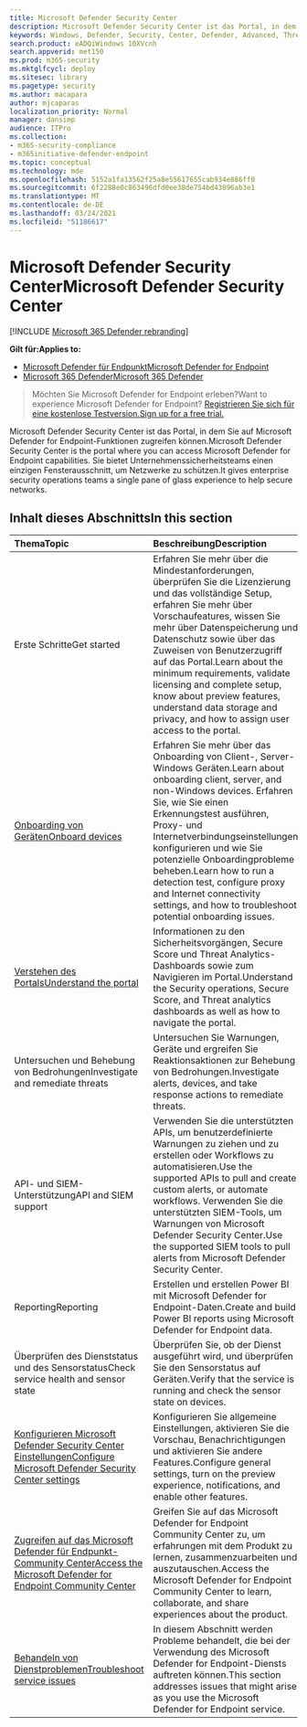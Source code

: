 ```yaml
---
title: Microsoft Defender Security Center
description: Microsoft Defender Security Center ist das Portal, in dem Sie auf Microsoft Defender for Endpoint zugreifen können.
keywords: Windows, Defender, Security, Center, Defender, Advanced, Threat, Protection
search.product: eADQiWindows 10XVcnh
search.appverid: met150
ms.prod: m365-security
ms.mktglfcycl: deploy
ms.sitesec: library
ms.pagetype: security
ms.author: macapara
author: mjcaparas
localization_priority: Normal
manager: dansimp
audience: ITPro
ms.collection:
- m365-security-compliance
- m365initiative-defender-endpoint
ms.topic: conceptual
ms.technology: mde
ms.openlocfilehash: 5152a1fa13562f25a8e55617655cab934e886ff0
ms.sourcegitcommit: 6f2288e0c863496dfd0ee38de754bd43096ab3e1
ms.translationtype: MT
ms.contentlocale: de-DE
ms.lasthandoff: 03/24/2021
ms.locfileid: "51186617"
---
```

# <a name="microsoft-defender-security-center"></a><span data-ttu-id="9dbf7-104">Microsoft Defender Security Center</span><span class="sxs-lookup"><span data-stu-id="9dbf7-104">Microsoft Defender Security Center</span></span>

[!INCLUDE [Microsoft 365 Defender rebranding](../../includes/microsoft-defender.md)]

<span data-ttu-id="9dbf7-105">**Gilt für:**</span><span class="sxs-lookup"><span data-stu-id="9dbf7-105">**Applies to:**</span></span>
- [<span data-ttu-id="9dbf7-106">Microsoft Defender für Endpunkt</span><span class="sxs-lookup"><span data-stu-id="9dbf7-106">Microsoft Defender for Endpoint</span></span>](https://go.microsoft.com/fwlink/p/?linkid=2154037)
- [<span data-ttu-id="9dbf7-107">Microsoft 365 Defender</span><span class="sxs-lookup"><span data-stu-id="9dbf7-107">Microsoft 365 Defender</span></span>](https://go.microsoft.com/fwlink/?linkid=2118804)

> <span data-ttu-id="9dbf7-108">Möchten Sie Microsoft Defender for Endpoint erleben?</span><span class="sxs-lookup"><span data-stu-id="9dbf7-108">Want to experience Microsoft Defender for Endpoint?</span></span> [<span data-ttu-id="9dbf7-109">Registrieren Sie sich für eine kostenlose Testversion.</span><span class="sxs-lookup"><span data-stu-id="9dbf7-109">Sign up for a free trial.</span></span>](https://www.microsoft.com/microsoft-365/windows/microsoft-defender-atp?ocid=docs-wdatp-exposedapis-abovefoldlink)

<span data-ttu-id="9dbf7-110">Microsoft Defender Security Center ist das Portal, in dem Sie auf Microsoft Defender for Endpoint-Funktionen zugreifen können.</span><span class="sxs-lookup"><span data-stu-id="9dbf7-110">Microsoft Defender Security Center is the portal where you can access Microsoft Defender for Endpoint capabilities.</span></span> <span data-ttu-id="9dbf7-111">Sie bietet Unternehmenssicherheitsteams einen einzigen Fensterausschnitt, um Netzwerke zu schützen.</span><span class="sxs-lookup"><span data-stu-id="9dbf7-111">It gives enterprise security operations teams a single pane of glass experience to help secure networks.</span></span>

## <a name="in-this-section"></a><span data-ttu-id="9dbf7-112">Inhalt dieses Abschnitts</span><span class="sxs-lookup"><span data-stu-id="9dbf7-112">In this section</span></span>

<span data-ttu-id="9dbf7-113">Thema</span><span class="sxs-lookup"><span data-stu-id="9dbf7-113">Topic</span></span> | <span data-ttu-id="9dbf7-114">Beschreibung</span><span class="sxs-lookup"><span data-stu-id="9dbf7-114">Description</span></span>
:---|:---
<span data-ttu-id="9dbf7-115">Erste Schritte</span><span class="sxs-lookup"><span data-stu-id="9dbf7-115">Get started</span></span>  |  <span data-ttu-id="9dbf7-116">Erfahren Sie mehr über die Mindestanforderungen, überprüfen Sie die Lizenzierung und das vollständige Setup, erfahren Sie mehr über Vorschaufeatures, wissen Sie mehr über Datenspeicherung und Datenschutz sowie über das Zuweisen von Benutzerzugriff auf das Portal.</span><span class="sxs-lookup"><span data-stu-id="9dbf7-116">Learn about the minimum requirements, validate licensing and complete setup, know about preview features, understand data storage and privacy, and how to assign user access to the portal.</span></span>
[<span data-ttu-id="9dbf7-117">Onboarding von Geräten</span><span class="sxs-lookup"><span data-stu-id="9dbf7-117">Onboard devices</span></span>](onboard-configure.md) | <span data-ttu-id="9dbf7-118">Erfahren Sie mehr über das Onboarding von Client-, Server- Windows Geräten.</span><span class="sxs-lookup"><span data-stu-id="9dbf7-118">Learn about onboarding client, server, and non-Windows devices.</span></span> <span data-ttu-id="9dbf7-119">Erfahren Sie, wie Sie einen Erkennungstest ausführen, Proxy- und Internetverbindungseinstellungen konfigurieren und wie Sie potenzielle Onboardingprobleme beheben.</span><span class="sxs-lookup"><span data-stu-id="9dbf7-119">Learn how to run a detection test, configure proxy and Internet connectivity settings, and how to troubleshoot potential onboarding issues.</span></span>
[<span data-ttu-id="9dbf7-120">Verstehen des Portals</span><span class="sxs-lookup"><span data-stu-id="9dbf7-120">Understand the portal</span></span>](use.md) | <span data-ttu-id="9dbf7-121">Informationen zu den Sicherheitsvorgängen, Secure Score und Threat Analytics-Dashboards sowie zum Navigieren im Portal.</span><span class="sxs-lookup"><span data-stu-id="9dbf7-121">Understand the Security operations, Secure Score, and Threat analytics dashboards as well as how to navigate the portal.</span></span>
<span data-ttu-id="9dbf7-122">Untersuchen und Behebung von Bedrohungen</span><span class="sxs-lookup"><span data-stu-id="9dbf7-122">Investigate and remediate threats</span></span> | <span data-ttu-id="9dbf7-123">Untersuchen Sie Warnungen, Geräte und ergreifen Sie Reaktionsaktionen zur Behebung von Bedrohungen.</span><span class="sxs-lookup"><span data-stu-id="9dbf7-123">Investigate alerts, devices, and take response actions to remediate threats.</span></span>
<span data-ttu-id="9dbf7-124">API- und SIEM-Unterstützung</span><span class="sxs-lookup"><span data-stu-id="9dbf7-124">API and SIEM support</span></span> | <span data-ttu-id="9dbf7-125">Verwenden Sie die unterstützten APIs, um benutzerdefinierte Warnungen zu ziehen und zu erstellen oder Workflows zu automatisieren.</span><span class="sxs-lookup"><span data-stu-id="9dbf7-125">Use the supported APIs to pull and create custom alerts, or automate workflows.</span></span> <span data-ttu-id="9dbf7-126">Verwenden Sie die unterstützten SIEM-Tools, um Warnungen von Microsoft Defender Security Center.</span><span class="sxs-lookup"><span data-stu-id="9dbf7-126">Use the supported SIEM tools to pull alerts from Microsoft Defender Security Center.</span></span>
<span data-ttu-id="9dbf7-127">Reporting</span><span class="sxs-lookup"><span data-stu-id="9dbf7-127">Reporting</span></span> | <span data-ttu-id="9dbf7-128">Erstellen und erstellen Power BI mit Microsoft Defender for Endpoint-Daten.</span><span class="sxs-lookup"><span data-stu-id="9dbf7-128">Create and build Power BI reports using Microsoft Defender for Endpoint data.</span></span>
<span data-ttu-id="9dbf7-129">Überprüfen des Dienststatus und des Sensorstatus</span><span class="sxs-lookup"><span data-stu-id="9dbf7-129">Check service health and sensor state</span></span> | <span data-ttu-id="9dbf7-130">Überprüfen Sie, ob der Dienst ausgeführt wird, und überprüfen Sie den Sensorstatus auf Geräten.</span><span class="sxs-lookup"><span data-stu-id="9dbf7-130">Verify that the service is running and check the sensor state on devices.</span></span>
[<span data-ttu-id="9dbf7-131">Konfigurieren Microsoft Defender Security Center Einstellungen</span><span class="sxs-lookup"><span data-stu-id="9dbf7-131">Configure Microsoft Defender Security Center settings</span></span>](preferences-setup.md) | <span data-ttu-id="9dbf7-132">Konfigurieren Sie allgemeine Einstellungen, aktivieren Sie die Vorschau, Benachrichtigungen und aktivieren Sie andere Features.</span><span class="sxs-lookup"><span data-stu-id="9dbf7-132">Configure general settings, turn on the preview experience, notifications, and enable other features.</span></span>
[<span data-ttu-id="9dbf7-133">Zugreifen auf das Microsoft Defender für Endpunkt-Community Center</span><span class="sxs-lookup"><span data-stu-id="9dbf7-133">Access the Microsoft Defender for Endpoint Community Center</span></span>](community.md) | <span data-ttu-id="9dbf7-134">Greifen Sie auf das Microsoft Defender for Endpoint Community Center zu, um erfahrungen mit dem Produkt zu lernen, zusammenzuarbeiten und auszutauschen.</span><span class="sxs-lookup"><span data-stu-id="9dbf7-134">Access the Microsoft Defender for Endpoint Community Center to learn, collaborate, and share experiences about the product.</span></span>
[<span data-ttu-id="9dbf7-135">Behandeln von Dienstproblemen</span><span class="sxs-lookup"><span data-stu-id="9dbf7-135">Troubleshoot service issues</span></span>](troubleshoot-mdatp.md) | <span data-ttu-id="9dbf7-136">In diesem Abschnitt werden Probleme behandelt, die bei der Verwendung des Microsoft Defender for Endpoint-Diensts auftreten können.</span><span class="sxs-lookup"><span data-stu-id="9dbf7-136">This section addresses issues that might arise as you use the Microsoft Defender for Endpoint service.</span></span>